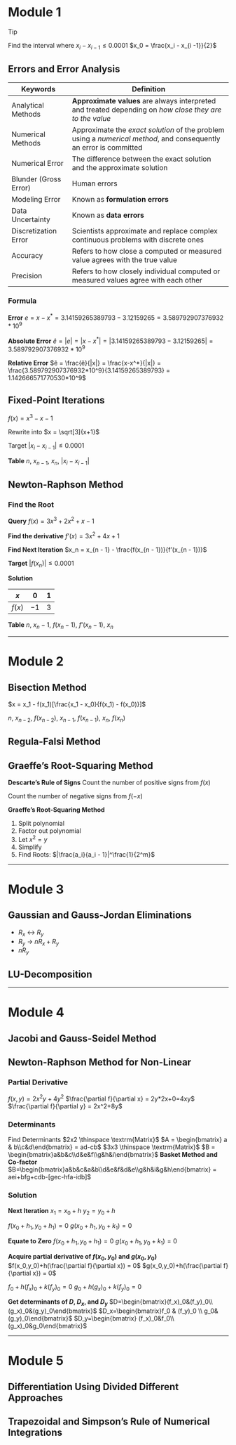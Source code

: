 # Module 1

> [!TIP]
> Find the interval where $x_i-x_{i-1} ≤ 0.0001$
> $x_0 = \frac{x_i - x_{i -1}}{2}$

## Errors and Error Analysis

| **Keywords**          | **Definition**                                                                                                     |
| --------------------- | ------------------------------------------------------------------------------------------------------------------ |
| Analytical Methods    | **Approximate values** are always interpreted and treated depending on *how close they are to the value*           |
| Numerical Methods     | Approximate the *exact solution* of the problem using a *numerical method*, and consequently an error is committed |
| Numerical Error       | The difference between the exact solution and the approximate solution                                             |
| Blunder (Gross Error) | Human errors                                                                                                       |
| Modeling Error        | Known as **formulation errors**                                                                                    |
| Data Uncertainty      | Known as **data errors**                                                                                           |
| Discretization Error  | Scientists approximate and replace complex continuous problems with discrete ones                                  |
| Accuracy              | Refers to how close a computed or measured value agrees with the true value                                        |
| Precision             | Refers to how closely individual computed or measured values agree with each other                                                                                                                   |

### Formula
**Error**
$e = x - x^* = 3.14159265389793 - 3.12159265 = 3.589792907376932*10^9$

**Absolute Error**
$ê = |e| = |x-x^*| = |3.14159265389793 - 3.12159265| = 3.589792907376932*10^9$

**Relative Error**
$ẽ = \frac{ẽ}{|x|} = \frac{x-x^*}{|x|} = \frac{3.589792907376932*10^9}{3.14159265389793} = 1.142666571770530*10^9$

## Fixed-Point Iterations

$f(x) = x^3 - x - 1$

Rewrite into $x = \sqrt[3]{x+1}$

Target
$|x_i - x_{i-1}| \leq 0.0001$

**Table**
$n$, $x_{n-1}$, $x_n$, $|x_i - x_{i-1}|$

## Newton-Raphson Method
### Find the Root
**Query**
$f(x) = 3x^3 + 2x^2 + x - 1$

**Find the derivative**
$f’(x) = 3x^2 + 4x + 1$

**Find Next Iteration**
$x_n = x_{n - 1} - \frac{f(x_{n - 1})}{f’(x_{n - 1})}$

**Target**
$|f(x_n)| ≤ 0.0001$

**Solution**

| $x$    | $0$  | $1$ |
| ------ | ---- | --- |
| $f(x)$ | $-1$ | $3$    |

**Table**
$n$, $x_n - 1$, $f(x_n - 1)$, $f’(x_n - 1)$, $x_n$
___
# Module 2

## Bisection Method
$x = x_1 - f(x_1)[\frac{x_1 - x_0}{f(x_1) - f(x_0)}]$

$n$, $x_{n - 2}$, $f(x_{n - 2})$, $x_{n - 1}$, $f(x_{n - 1})$, $x_n$, $f(x_n)$

## Regula-Falsi Method

## Graeffe’s Root-Squaring Method
**Descarte’s Rule of Signs**
Count the number of positive signs from $f(x)$

Count the number of negative signs from $f(-x)$

**Graeffe’s Root-Squaring Method**
1. Split polynomial
2. Factor out polynomial
3. Let $x^2 = y$
4. Simplify
5. Find Roots: $|\frac{a_i}{a_i - 1}|^\frac{1}{2^m}$

___
# Module 3

## Gaussian and Gauss-Jordan Eliminations
- $R_x$ ↔ $R_y$
- $R_y$ → $nR_x + R_y$
- $nR_y$

## LU-Decomposition

___
# Module 4

## Jacobi and Gauss-Seidel Method

## Newton-Raphson Method for Non-Linear
### Partial Derivative
$f(x,y)=2x^2y+4y^2$
$\frac{\partial f}{\partial x} = 2y*2x+0=4xy$
$\frac{\partial f}{\partial y} = 2x^2+8y$

### Determinants
Find Determinants
$2x2 \thinspace \textrm{Matrix}$
$A = \begin{bmatrix} a & b\\c&d\end{bmatrix} = ad-cb$
$3x3 \thinspace \textrm{Matrix}$
$B = \begin{bmatrix}a&b&c\\d&e&f\\g&h&i\end{bmatrix}$
**Basket Method and Co-factor**
$B=\begin{bmatrix}a&b&c&a&b\\d&e&f&d&e\\g&h&i&g&h\end{bmatrix} = aei+bfg+cdb-[gec-hfa-idb]$

### Solution
**Next Iteration**
$x_1 = x_0 + h$
$y_2 = y_0 + h$

$f(x_0 + h_1, y_0 + h_1) = 0$
$g(x_0 + h_1, y_0 + k_1) = 0$

**Equate to Zero**
$f(x_0+h_1,y_0+h_1)=0$
$g(x_0+h_1,y_0+k_1)=0$

**Acquire partial derivative of $f(x_0,y_0)$ and $g(x_0,y_0)$**
$f(x_0,y_0)+h(\frac{\partial f}{\partial x}) = 0$
$g(x_0,y_0)+h(\frac{\partial f}{\partial x}) = 0$

$f_0 + h(f_x)_0+k(f_y)_0=0$
$g_0+h(g_x)_0+k(f_y)_0=0$

**Get determinants of $D$, $D_x$, and $D_y$**
$D=\begin{bmatrix}(f_x)_0&(f_y)_0\\(g_x)_0&(g_y)_0\end{bmatrix}$
$D_x=\begin{bmatrix}f_0 & (f_y)_0 \\ g_0&(g_y)_0\end{bmatrix}$
$D_y=\begin{bmatrix} (f_x)_0&f_0\\(g_x)_0&g_0\end{bmatrix}$

___
# Module 5

## Differentiation Using Divided Different Approaches

## Trapezoidal and Simpson’s Rule of Numerical Integrations